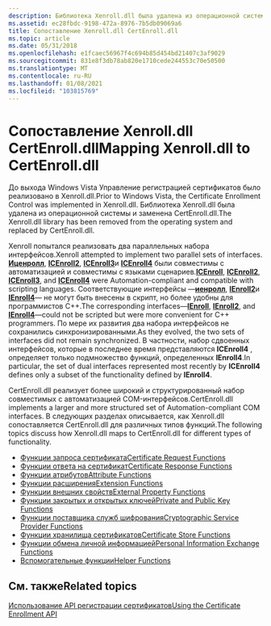 ```yaml
---
description: Библиотека Xenroll.dll была удалена из операционной системы и заменена CertEnroll.dll.
ms.assetid: ec28fbdc-9198-472a-8976-7b5db09069a6
title: Сопоставление Xenroll.dll CertEnroll.dll
ms.topic: article
ms.date: 05/31/2018
ms.openlocfilehash: e1fcaec56967f4c694b85d454bd21407c3af9029
ms.sourcegitcommit: 831e8f3db78ab820e1710cede244553c70e50500
ms.translationtype: MT
ms.contentlocale: ru-RU
ms.lasthandoff: 01/08/2021
ms.locfileid: "103815769"
---
```

# <a name="mapping-xenrolldll-to-certenrolldll"></a><span data-ttu-id="e680a-103">Сопоставление Xenroll.dll CertEnroll.dll</span><span class="sxs-lookup"><span data-stu-id="e680a-103">Mapping Xenroll.dll to CertEnroll.dll</span></span>

<span data-ttu-id="e680a-104">До выхода Windows Vista Управление регистрацией сертификатов было реализовано в Xenroll.dll.</span><span class="sxs-lookup"><span data-stu-id="e680a-104">Prior to Windows Vista, the Certificate Enrollment Control was implemented in Xenroll.dll.</span></span> <span data-ttu-id="e680a-105">Библиотека Xenroll.dll была удалена из операционной системы и заменена CertEnroll.dll.</span><span class="sxs-lookup"><span data-stu-id="e680a-105">The Xenroll.dll library has been removed from the operating system and replaced by CertEnroll.dll.</span></span>

<span data-ttu-id="e680a-106">Xenroll попытался реализовать два параллельных набора интерфейсов.</span><span class="sxs-lookup"><span data-stu-id="e680a-106">Xenroll attempted to implement two parallel sets of interfaces.</span></span> <span data-ttu-id="e680a-107">[**Иценролл**](/windows/desktop/api/xenroll/nn-xenroll-icenroll), [**ICEnroll2**](/windows/desktop/api/xenroll/nn-xenroll-icenroll2), [**ICEnroll3**](/windows/desktop/api/xenroll/nn-xenroll-icenroll3)и [**ICEnroll4**](/windows/desktop/api/xenroll/nn-xenroll-icenroll4) были совместимы с автоматизацией и совместимы с языками сценариев.</span><span class="sxs-lookup"><span data-stu-id="e680a-107">[**ICEnroll**](/windows/desktop/api/xenroll/nn-xenroll-icenroll), [**ICEnroll2**](/windows/desktop/api/xenroll/nn-xenroll-icenroll2), [**ICEnroll3**](/windows/desktop/api/xenroll/nn-xenroll-icenroll3), and [**ICEnroll4**](/windows/desktop/api/xenroll/nn-xenroll-icenroll4) were Automation-compliant and compatible with scripting languages.</span></span> <span data-ttu-id="e680a-108">Соответствующие интерфейсы —[**иенролл**](/windows/desktop/api/xenroll/nn-xenroll-ienroll), [**IEnroll2**](/windows/desktop/api/xenroll/nn-xenroll-ienroll2)и [**IEnroll4**](/windows/desktop/api/xenroll/nn-xenroll-ienroll4)— не могут быть внесены в скрипт, но более удобны для программистов C++.</span><span class="sxs-lookup"><span data-stu-id="e680a-108">The corresponding interfaces—[**IEnroll**](/windows/desktop/api/xenroll/nn-xenroll-ienroll), [**IEnroll2**](/windows/desktop/api/xenroll/nn-xenroll-ienroll2), and [**IEnroll4**](/windows/desktop/api/xenroll/nn-xenroll-ienroll4)—could not be scripted but were more convenient for C++ programmers.</span></span> <span data-ttu-id="e680a-109">По мере их развития два набора интерфейсов не сохранились синхронизированными.</span><span class="sxs-lookup"><span data-stu-id="e680a-109">As they evolved, the two sets of interfaces did not remain synchronized.</span></span> <span data-ttu-id="e680a-110">В частности, набор сдвоенных интерфейсов, которые в последнее время представляются **ICEnroll4** , определяет только подмножество функций, определенных **IEnroll4**.</span><span class="sxs-lookup"><span data-stu-id="e680a-110">In particular, the set of dual interfaces represented most recently by **ICEnroll4** defines only a subset of the functionality defined by **IEnroll4**.</span></span>

<span data-ttu-id="e680a-111">CertEnroll.dll реализует более широкий и структурированный набор совместимых с автоматизацией COM-интерфейсов.</span><span class="sxs-lookup"><span data-stu-id="e680a-111">CertEnroll.dll implements a larger and more structured set of Automation-compliant COM interfaces.</span></span> <span data-ttu-id="e680a-112">В следующих разделах описывается, как Xenroll.dll сопоставляется CertEnroll.dll для различных типов функций.</span><span class="sxs-lookup"><span data-stu-id="e680a-112">The following topics discuss how Xenroll.dll maps to CertEnroll.dll for different types of functionality.</span></span>

-   [<span data-ttu-id="e680a-113">Функции запроса сертификата</span><span class="sxs-lookup"><span data-stu-id="e680a-113">Certificate Request Functions</span></span>](certificate-request-functions.md)
-   [<span data-ttu-id="e680a-114">Функции ответа на сертификат</span><span class="sxs-lookup"><span data-stu-id="e680a-114">Certificate Response Functions</span></span>](certificate-response-functions.md)
-   [<span data-ttu-id="e680a-115">Функции атрибутов</span><span class="sxs-lookup"><span data-stu-id="e680a-115">Attribute Functions</span></span>](attribute-functions.md)
-   [<span data-ttu-id="e680a-116">Функции расширения</span><span class="sxs-lookup"><span data-stu-id="e680a-116">Extension Functions</span></span>](extension-functions.md)
-   [<span data-ttu-id="e680a-117">Функции внешних свойств</span><span class="sxs-lookup"><span data-stu-id="e680a-117">External Property Functions</span></span>](external-property-functions.md)
-   [<span data-ttu-id="e680a-118">Функции закрытых и открытых ключей</span><span class="sxs-lookup"><span data-stu-id="e680a-118">Private and Public Key Functions</span></span>](private-and-public-key-functions.md)
-   [<span data-ttu-id="e680a-119">Функции поставщика служб шифрования</span><span class="sxs-lookup"><span data-stu-id="e680a-119">Cryptographic Service Provider Functions</span></span>](cryptographic-service-provider-functions.md)
-   [<span data-ttu-id="e680a-120">Функции хранилища сертификатов</span><span class="sxs-lookup"><span data-stu-id="e680a-120">Certificate Store Functions</span></span>](certificate-store-functions.md)
-   [<span data-ttu-id="e680a-121">Функции обмена личной информацией</span><span class="sxs-lookup"><span data-stu-id="e680a-121">Personal Information Exchange Functions</span></span>](personal-information-exchange-functions.md)
-   [<span data-ttu-id="e680a-122">Вспомогательные функции</span><span class="sxs-lookup"><span data-stu-id="e680a-122">Helper Functions</span></span>](helper-functions.md)

## <a name="related-topics"></a><span data-ttu-id="e680a-123">См. также</span><span class="sxs-lookup"><span data-stu-id="e680a-123">Related topics</span></span>

<dl> <dt>

[<span data-ttu-id="e680a-124">Использование API регистрации сертификатов</span><span class="sxs-lookup"><span data-stu-id="e680a-124">Using the Certificate Enrollment API</span></span>](about-the-certificate-enrollment-api.md)
</dt> </dl>

 

 
